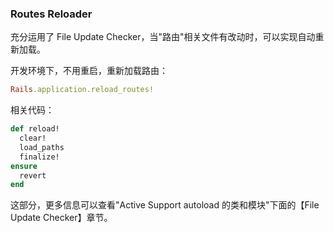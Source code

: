 ### Routes Reloader

充分运用了 File Update Checker，当"路由"相关文件有改动时，可以实现自动重新加载。

开发环境下，不用重启，重新加载路由：

```ruby
Rails.application.reload_routes!
```

相关代码：

```ruby
def reload!
  clear!
  load_paths
  finalize!
ensure
  revert
end
```

这部分，更多信息可以查看"Active Support autoload 的类和模块"下面的【File Update Checker】章节。
